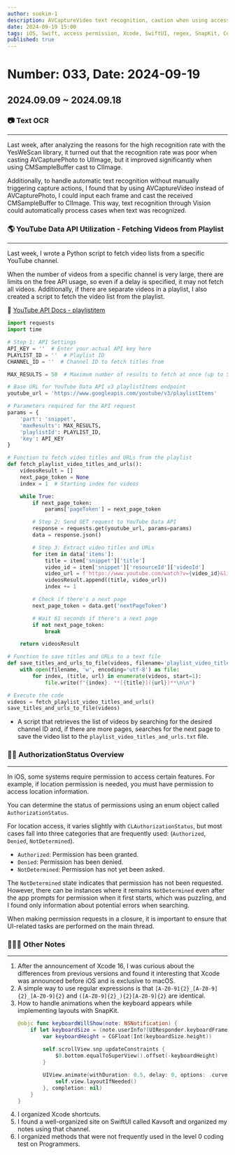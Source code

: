 ```yaml
---
author: sookim-1
description: AVCaptureVideo text recognition, caution when using access permissions, differences between Xcode versions, Xcode shortcut key compilation, writing YouTube Playlist scripts, handling SnapKit animations, regex tips, SwiftUI - Kavsoft, Programmers coding test
date: 2024-09-19 15:00
tags: iOS, Swift, access permission, Xcode, SwiftUI, regex, SnapKit, CodingTest, Youtube, Vision
published: true
---
```

# Number: 033, Date: 2024-09-19
## 2024.09.09 ~ 2024.09.18
### 📷 Text OCR

---

Last week, after analyzing the reasons for the high recognition rate with the YesWeScan library, it turned out that the recognition rate was poor when casting AVCapturePhoto to UIImage, but it improved significantly when using CMSampleBuffer cast to CIImage.

Additionally, to handle automatic text recognition without manually triggering capture actions, I found that by using AVCaptureVideo instead of AVCapturePhoto, I could input each frame and cast the received CMSampleBuffer to CIImage. This way, text recognition through Vision could automatically process cases when text was recognized.

### 🌎 YouTube Data API Utilization - Fetching Videos from Playlist

---

Last week, I wrote a Python script to fetch video lists from a specific YouTube channel.

When the number of videos from a specific channel is very large, there are limits on the free API usage, so even if a delay is specified, it may not fetch all videos. Additionally, if there are separate videos in a playlist, I also created a script to fetch the video list from the playlist.

🔗 [YouTube API Docs - playlistitem](https://developers.google.com/youtube/v3/docs/playlistItems/list?hl=ko)


```python
import requests
import time

# Step 1: API Settings
API_KEY = ''  # Enter your actual API key here
PLAYLIST_ID = ''  # Playlist ID
CHANNEL_ID = ''  # Channel ID to fetch titles from

MAX_RESULTS = 50  # Maximum number of results to fetch at once (up to 50)

# Base URL for YouTube Data API v3 playlistItems endpoint
youtube_url = 'https://www.googleapis.com/youtube/v3/playlistItems'

# Parameters required for the API request
params = {
    'part': 'snippet',
    'maxResults': MAX_RESULTS,
    'playlistId': PLAYLIST_ID,
    'key': API_KEY
}

# Function to fetch video titles and URLs from the playlist
def fetch_playlist_video_titles_and_urls():
    videosResult = []
    next_page_token = None
    index = 1  # Starting index for videos

    while True:
        if next_page_token:
            params['pageToken'] = next_page_token

        # Step 2: Send GET request to YouTube Data API
        response = requests.get(youtube_url, params=params)
        data = response.json()

        # Step 3: Extract video titles and URLs
        for item in data['items']:
            title = item['snippet']['title']
            video_id = item['snippet']['resourceId']['videoId']
            video_url = f'https://www.youtube.com/watch?v={video_id}&list={PLAYLIST_ID}&index={index}'
            videosResult.append((title, video_url))
            index += 1

        # Check if there's a next page
        next_page_token = data.get('nextPageToken')

        # Wait 61 seconds if there's a next page
        if not next_page_token:
            break

    return videosResult

# Function to save titles and URLs to a text file
def save_titles_and_urls_to_file(videos, filename='playlist_video_titles_and_urls.txt'):
    with open(filename, 'w', encoding='utf-8') as file:
        for index, (title, url) in enumerate(videos, start=1):
            file.write(f"{index}. **[{title}]({url})**\n\n")

# Execute the code
videos = fetch_playlist_video_titles_and_urls()
save_titles_and_urls_to_file(videos)
```

- A script that retrieves the list of videos by searching for the desired channel ID and, if there are more pages, searches for the next page to save the video list to the `playlist_video_titles_and_urls.txt` file.

### 👨‍🎓 AuthorizationStatus Overview

---

In iOS, some systems require permission to access certain features. For example, if location permission is needed, you must have permission to access location information.

You can determine the status of permissions using an enum object called `AuthorizationStatus`.

For location access, it varies slightly with `CLAuthorizationStatus`, but most cases fall into three categories that are frequently used: (`Authorized`, `Denied`, `NotDetermined`).

- `Authorized`: Permission has been granted.
- `Denied`: Permission has been denied.
- `NotDetermined`: Permission has not yet been asked.

The `NotDetermined` state indicates that permission has not been requested. However, there can be instances where it remains `NotDetermined` even after the app prompts for permission when it first starts, which was puzzling, and I found only information about potential errors when searching.

When making permission requests in a closure, it is important to ensure that UI-related tasks are performed on the main thread.

### 🙋🏻‍♂️ Other Notes

---

1. After the announcement of Xcode 16, I was curious about the differences from previous versions and found it interesting that Xcode was announced before iOS and is exclusive to macOS.
2. A simple way to use regular expressions is that `[A-Z0-91{2}_[A-Z0-9]{2}_[A-Z0-9]{2}` and `([A-Z0-9]{2}_){2}[A-Z0-9]{2}` are identical.
3. How to handle animations when the keyboard appears while implementing layouts with SnapKit.
    ```swift
    @objc func keyboardWillShow(note: NSNotification) {
        if let keyboardSize = (note.userInfo?[UIResponder.keyboardFrameEndUserInfoKey] as? NSValue)?.cgRectValue {
            var keyboardHeight = CGFloat(Int(keyboardSize.height))
            
            self.scrollView.snp.updateConstraints {
                $0.bottom.equalToSuperView().offset(-keyboardHeight)
            }
    
            UIView.animate(withDuration: 0.5, delay: 0, options: .curveEaseOut, animations: {
                self.view.layoutIfNeeded()
            }, completion: nil)
        }
    }
    ```
4. I organized Xcode shortcuts.
5. I found a well-organized site on SwiftUI called Kavsoft and organized my notes using that channel.
6. I organized methods that were not frequently used in the level 0 coding test on Programmers.
